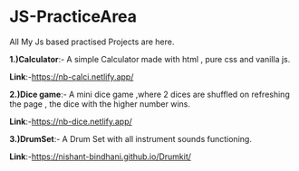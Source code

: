 # JS-PracticeArea
All My Js based practised Projects are here.

**1.)Calculator**:- A simple Calculator made with html , pure css and vanilla js.

**Link**:-https://nb-calci.netlify.app/

**2.)Dice game**:- A mini dice game ,where 2 dices are shuffled on refreshing the page , the dice with the higher number wins.

**Link**:-https://nb-dice.netlify.app/

**3.)DrumSet**:- A Drum Set with all instrument sounds functioning.

**Link**:-https://nishant-bindhani.github.io/Drumkit/
